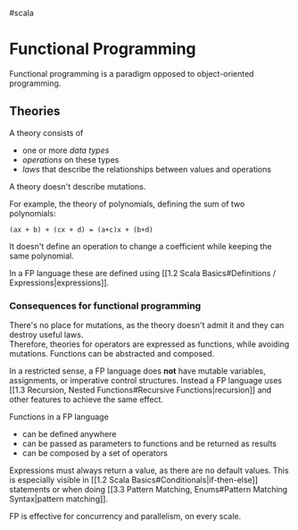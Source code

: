 #scala
# Functional Programming
Functional programming is a paradigm opposed to object-oriented programming.  

## Theories
A theory consists of  

- one or more *data types*
- *operations* on these types
- *laws* that describe the relationships between values and operations

A theory doesn't describe mutations.

For example, the theory of polynomials, defining the sum of two polynomials:
```
(ax + b) + (cx + d) = (a+c)x + (b+d)
```
It doesn't define an operation to change a coefficient while keeping the same polynomial.

In a FP language these are defined using [[1.2 Scala Basics#Definitions / Expressions|expressions]].

### Consequences for functional programming
There's no place for mutations, as the theory doesn't admit it and they can destroy useful laws.  
Therefore, theories for operators are expressed as functions, while avoiding mutations. Functions can be abstracted and composed.

In a restricted sense, a FP language does **not** have mutable variables, assignments, or imperative control structures.
Instead a FP language uses [[1.3 Recursion, Nested Functions#Recursive Functions|recursion]] and other features to achieve the same effect.

Functions in a FP language
- can be defined anywhere
- can be passed as parameters to functions and be returned as results
- can be composed by a set of operators

Expressions must always return a value, as there are no default values. This is especially visible in [[1.2 Scala Basics#Conditionals|if-then-else]] statements or when doing [[3.3 Pattern Matching, Enums#Pattern Matching Syntax|pattern matching]].

FP is effective for concurrency and parallelism, on every scale.